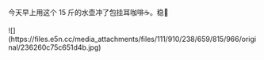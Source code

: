 <p>今天早上用这个 15 斤的水壶冲了包挂耳咖啡☕。稳💪</p>
![](https://files.e5n.cc/media_attachments/files/111/910/238/659/815/966/original/236260c75c651d4b.jpg)